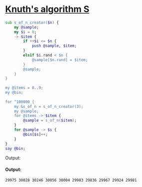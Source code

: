 [1]: https://rosettacode.org/wiki/Knuth's_algorithm_S

# [Knuth's algorithm S][1]

```raku
sub s_of_n_creator($n) {
    my @sample;
    my $i = 0;
    -> $item {
        if ++$i <= $n {
            push @sample, $item;
        }
        elsif $i.rand < $n {
            @sample[$n.rand] = $item;
        }
        @sample;
    }
}
 
my @items = 0..9;
my @bin;
 
for ^100000 {
    my &s_of_n = s_of_n_creator(3);
    my @sample;
    for @items -> $item {
        @sample = s_of_n($item);
    }
    for @sample -> $s {
        @bin[$s]++;
    }
}
say @bin;
```


Output:


#### Output:
```
29975 30028 30246 30056 30004 29983 29836 29967 29924 29981
```